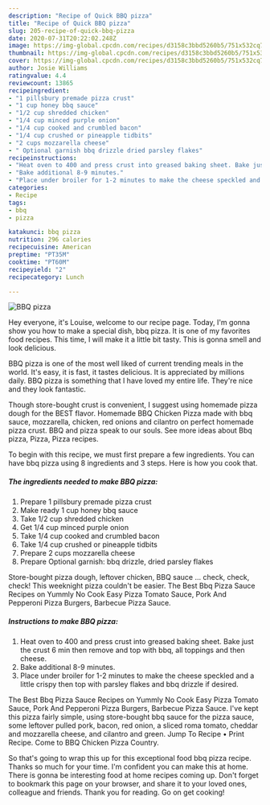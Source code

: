 ```yaml
---
description: "Recipe of Quick BBQ pizza"
title: "Recipe of Quick BBQ pizza"
slug: 205-recipe-of-quick-bbq-pizza
date: 2020-07-31T20:22:02.248Z
image: https://img-global.cpcdn.com/recipes/d3158c3bbd5260b5/751x532cq70/bbq-pizza-recipe-main-photo.jpg
thumbnail: https://img-global.cpcdn.com/recipes/d3158c3bbd5260b5/751x532cq70/bbq-pizza-recipe-main-photo.jpg
cover: https://img-global.cpcdn.com/recipes/d3158c3bbd5260b5/751x532cq70/bbq-pizza-recipe-main-photo.jpg
author: Josie Williams
ratingvalue: 4.4
reviewcount: 13865
recipeingredient:
- "1 pillsbury premade pizza crust"
- "1 cup honey bbq sauce"
- "1/2 cup shredded chicken"
- "1/4 cup minced purple onion"
- "1/4 cup cooked and crumbled bacon"
- "1/4 cup crushed or pineapple tidbits"
- "2 cups mozzarella cheese"
- " Optional garnish bbq drizzle dried parsley flakes"
recipeinstructions:
- "Heat oven to 400 and press crust into greased baking sheet. Bake just the crust 6 min then remove and top with bbq, all toppings and then cheese."
- "Bake additional 8-9 minutes."
- "Place under broiler for 1-2 minutes to make the cheese speckled and a little crispy then top with parsley flakes and bbq drizzle if desired."
categories:
- Recipe
tags:
- bbq
- pizza

katakunci: bbq pizza 
nutrition: 296 calories
recipecuisine: American
preptime: "PT35M"
cooktime: "PT60M"
recipeyield: "2"
recipecategory: Lunch

---
```



![BBQ pizza](https://img-global.cpcdn.com/recipes/d3158c3bbd5260b5/751x532cq70/bbq-pizza-recipe-main-photo.jpg)

Hey everyone, it's Louise, welcome to our recipe page. Today, I'm gonna show you how to make a special dish, bbq pizza. It is one of my favorites food recipes. This time, I will make it a little bit tasty. This is gonna smell and look delicious.

BBQ pizza is one of the most well liked of current trending meals in the world. It's easy, it is fast, it tastes delicious. It is appreciated by millions daily. BBQ pizza is something that I have loved my entire life. They're nice and they look fantastic.

Though store-bought crust is convenient, I suggest using homemade pizza dough for the BEST flavor. Homemade BBQ Chicken Pizza made with bbq sauce, mozzarella, chicken, red onions and cilantro on perfect homemade pizza crust. BBQ and pizza speak to our souls. See more ideas about Bbq pizza, Pizza, Pizza recipes.


To begin with this recipe, we must first prepare a few ingredients. You can have bbq pizza using 8 ingredients and 3 steps. Here is how you cook that.

<!--inarticleads1-->

##### The ingredients needed to make BBQ pizza:

1. Prepare 1 pillsbury premade pizza crust
1. Make ready 1 cup honey bbq sauce
1. Take 1/2 cup shredded chicken
1. Get 1/4 cup minced purple onion
1. Take 1/4 cup cooked and crumbled bacon
1. Take 1/4 cup crushed or pineapple tidbits
1. Prepare 2 cups mozzarella cheese
1. Prepare  Optional garnish: bbq drizzle, dried parsley flakes


Store-bought pizza dough, leftover chicken, BBQ sauce … check, check, check! This weeknight pizza couldn&#39;t be easier. The Best Bbq Pizza Sauce Recipes on Yummly No Cook Easy Pizza Tomato Sauce, Pork And Pepperoni Pizza Burgers, Barbecue Pizza Sauce. 

<!--inarticleads2-->

##### Instructions to make BBQ pizza:

1. Heat oven to 400 and press crust into greased baking sheet. Bake just the crust 6 min then remove and top with bbq, all toppings and then cheese.
1. Bake additional 8-9 minutes.
1. Place under broiler for 1-2 minutes to make the cheese speckled and a little crispy then top with parsley flakes and bbq drizzle if desired.


The Best Bbq Pizza Sauce Recipes on Yummly No Cook Easy Pizza Tomato Sauce, Pork And Pepperoni Pizza Burgers, Barbecue Pizza Sauce. I&#39;ve kept this pizza fairly simple, using store-bought bbq sauce for the pizza sauce, some leftover pulled pork, bacon, red onion, a sliced roma tomato, cheddar and mozzarella cheese, and cilantro and green. Jump To Recipe • Print Recipe. Come to BBQ Chicken Pizza Country. 

So that's going to wrap this up for this exceptional food bbq pizza recipe. Thanks so much for your time. I'm confident you can make this at home. There is gonna be interesting food at home recipes coming up. Don't forget to bookmark this page on your browser, and share it to your loved ones, colleague and friends. Thank you for reading. Go on get cooking!
